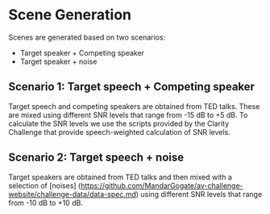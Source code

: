 # Scene Generation

Scenes are generated based on two scenarios:

* Target speaker + Competing speaker
* Target speaker + noise

## Scenario 1: Target speech + Competing speaker

Target speech and competing speakers are obtained from TED talks. 
These are mixed using different SNR levels that range from -15 dB to +5 dB. 
To calculate the SNR levels we use the scripts provided by the Clarity Challenge that provide speech-weighted calculation of SNR levels. 


## Scenario 2: Target speech + noise

Target speakers are obtained from TED talks and then mixed with a selection of [noises] (https://github.com/MandarGogate/av-challenge-website/challenge-data/data-spec.md) using different SNR levels that range from -10 dB to +10 dB. 




